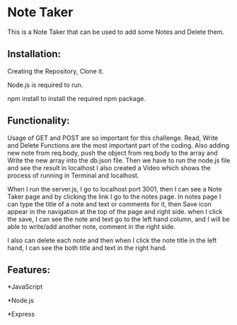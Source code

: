 # Note Taker 

This is a Note Taker that can be used to add some Notes and Delete them.

## Installation:

Creating the Repository, Clone it.

Node.js is required to run.

npm install to install the required npm package.


## Functionality:

Usage of GET and POST are so important for this challenge.
Read, Write and Delete Functions are the most important part of the coding.
Also adding new note from req.body, push the object from req.body to the array
and Write the new array into the db.json file. 
Then we have to run the node.js file and see the result in localhost
I also created a Video which shows the process of running in Terminal and localhost.

When I run the server.js, I go to localhost port 3001, then I can see a Note Taker page and by clicking the link I go to the notes page. In notes page I can type the title of a note and text or comments for it, then Save icon appear in the navigation at the top of the page and right side. when I click the save, I can see the note and text go to the left hand column, and I will be able to write/add another note, comment in the right side.

I also can delete each note and then when I click the note title in the left hand, I can see the both title and text in the right hand.

## Features:

*JavaScript

*Node.js

*Express